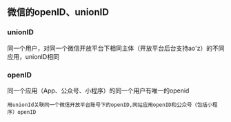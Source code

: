 

## 微信的openID、unionID

### unionID
同一个用户，对同一个微信开放平台下相同主体（开放平台后台支持ao'z）的不同应用，unionID相同
### openID
同一个应用（App、公众号、小程序）的同一个用户有唯一的openid

```
用unionId关联同一个微信开放平台账号下的openID,网站应用openID和公众号（包括小程序）openID

```